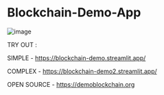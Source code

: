 # Blockchain-Demo-App

![image](https://github.com/user-attachments/assets/e8c92099-d47c-4b8f-95d1-6786a3280d3e)




TRY OUT :

SIMPLE - https://blockchain-demo.streamlit.app/

COMPLEX - https://blockchain-demo2.streamlit.app/


OPEN SOURCE - https://demoblockchain.org
